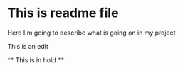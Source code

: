 # This is readme file

Here I'm going to describe what is going on in my project

This is an edit

** This is in hold **